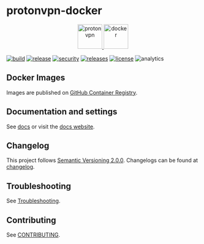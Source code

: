 <!-- markdownlint-disable MD033 -->

# protonvpn-docker

<p align="center">
  <a href="https://protonvpn.com" target="_blank" rel="noreferrer">
    <img src="https://static.prasadt.com/logos/brands/proton/scalable/protonvpn-wide.svg" height="64" alt="protonvpn">
  </a>
  <a href="https://ghcr.io/tprasadtp/protonvpn" target="_blank" rel="noreferrer">
    <img src="https://static.prasadt.com/logos/software/docker/scalable/docker-engine-wide.svg" height="64" alt="docker">
  </a>
</p>

<!-- CI Badges -->

[![build](https://github.com/tprasadtp/protonvpn-docker/actions/workflows/build.yml/badge.svg)](https://github.com/tprasadtp/protonvpn-docker/actions/workflows/build.yml)
[![release](https://github.com/tprasadtp/protonvpn-docker/actions/workflows/release.yml/badge.svg)](https://github.com/tprasadtp/protonvpn-docker/actions/workflows/release.yml)
[![security](https://github.com/tprasadtp/protonvpn-docker/actions/workflows/security.yml/badge.svg)](https://github.com/tprasadtp/protonvpn-docker/actions/workflows/security.yml)
[![releases](https://img.shields.io/github/v/tag/tprasadtp/protonvpn-docker?label=version&sort=semver&logo=semver&color=7f50a6&labelColor=3a3a3a)](https://github.com/tprasadtp/protonvpn-docker/releases/latest)
[![license](https://img.shields.io/github/license/tprasadtp/protonvpn-docker?logo=github&labelColor=3A3A3A)](https://github.com/tprasadtp/protonvpn-docker/blob/master/LICENSE)
![analytics](https://ga-beacon.prasadt.com/UA-101760811-3/github/protonvpn-docker)

## Docker Images

Images are published on [GitHub Container Registry][ghcr].

## Documentation and settings

See [docs](./docs) or visit the [docs website][website].

## Changelog

This project follows [Semantic Versioning 2.0.0](https://semver.org/). Changelogs can be found at [changelog][].

## Troubleshooting

See [Troubleshooting][troubleshooting].

## Contributing

See [CONTRIBUTING][].

[ghcr]: https://ghcr.io/tprasadtp/protonvpn
[releases]: https://github.com/tprasadtp/protonvpn-docker/releases/latest
[changelog]: https://tprasadtp.github.io/protonvpn-docker/#/changelog
[troubleshooting]: https://tprasadtp.github.io/protonvpn-docker/#/troubleshooting
[CONTRIBUTING]: https://tprasadtp.github.io/protonvpn-docker/#/CONTRIBUTING
[website]: https://tprasadtp.github.io/protonvpn-docker/
